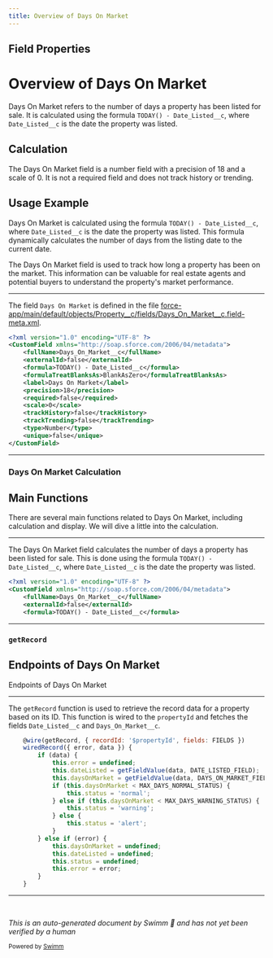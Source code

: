 ```yaml
---
title: Overview of Days On Market
---
```

## Field Properties

# Overview of Days On Market

Days On Market refers to the number of days a property has been listed for sale. It is calculated using the formula <SwmToken path="force-app/main/default/objects/Property__c/fields/Days_On_Market__c.field-meta.xml" pos="5:4:10" line-data="    &lt;formula&gt;TODAY() - Date_Listed__c&lt;/formula&gt;">`TODAY() - Date_Listed__c`</SwmToken>, where <SwmToken path="force-app/main/default/objects/Property__c/fields/Days_On_Market__c.field-meta.xml" pos="5:10:10" line-data="    &lt;formula&gt;TODAY() - Date_Listed__c&lt;/formula&gt;">`Date_Listed__c`</SwmToken> is the date the property was listed.

## Calculation

The Days On Market field is a number field with a precision of 18 and a scale of 0. It is not a required field and does not track history or trending.

## Usage Example

Days On Market is calculated using the formula <SwmToken path="force-app/main/default/objects/Property__c/fields/Days_On_Market__c.field-meta.xml" pos="5:4:10" line-data="    &lt;formula&gt;TODAY() - Date_Listed__c&lt;/formula&gt;">`TODAY() - Date_Listed__c`</SwmToken>, where <SwmToken path="force-app/main/default/objects/Property__c/fields/Days_On_Market__c.field-meta.xml" pos="5:10:10" line-data="    &lt;formula&gt;TODAY() - Date_Listed__c&lt;/formula&gt;">`Date_Listed__c`</SwmToken> is the date the property was listed. This formula dynamically calculates the number of days from the listing date to the current date.

The Days On Market field is used to track how long a property has been on the market. This information can be valuable for real estate agents and potential buyers to understand the property's market performance.

<SwmSnippet path="/force-app/main/default/objects/Property__c/fields/Days_On_Market__c.field-meta.xml" line="1">

---

The field <SwmToken path="force-app/main/default/objects/Property__c/fields/Days_On_Market__c.field-meta.xml" pos="7:4:8" line-data="    &lt;label&gt;Days On Market&lt;/label&gt;">`Days On Market`</SwmToken> is defined in the file <SwmPath>[force-app/main/default/objects/Property__c/fields/Days_On_Market__c.field-meta.xml](force-app/main/default/objects/Property__c/fields/Days_On_Market__c.field-meta.xml)</SwmPath>.

```xml
<?xml version="1.0" encoding="UTF-8" ?>
<CustomField xmlns="http://soap.sforce.com/2006/04/metadata">
    <fullName>Days_On_Market__c</fullName>
    <externalId>false</externalId>
    <formula>TODAY() - Date_Listed__c</formula>
    <formulaTreatBlanksAs>BlankAsZero</formulaTreatBlanksAs>
    <label>Days On Market</label>
    <precision>18</precision>
    <required>false</required>
    <scale>0</scale>
    <trackHistory>false</trackHistory>
    <trackTrending>false</trackTrending>
    <type>Number</type>
    <unique>false</unique>
</CustomField>
```

---

</SwmSnippet>

### Days On Market Calculation

## Main Functions

There are several main functions related to Days On Market, including calculation and display. We will dive a little into the calculation.

<SwmSnippet path="/force-app/main/default/objects/Property__c/fields/Days_On_Market__c.field-meta.xml" line="1">

---

The Days On Market field calculates the number of days a property has been listed for sale. This is done using the formula <SwmToken path="force-app/main/default/objects/Property__c/fields/Days_On_Market__c.field-meta.xml" pos="5:4:10" line-data="    &lt;formula&gt;TODAY() - Date_Listed__c&lt;/formula&gt;">`TODAY() - Date_Listed__c`</SwmToken>, where <SwmToken path="force-app/main/default/objects/Property__c/fields/Days_On_Market__c.field-meta.xml" pos="5:10:10" line-data="    &lt;formula&gt;TODAY() - Date_Listed__c&lt;/formula&gt;">`Date_Listed__c`</SwmToken> is the date the property was listed.

```xml
<?xml version="1.0" encoding="UTF-8" ?>
<CustomField xmlns="http://soap.sforce.com/2006/04/metadata">
    <fullName>Days_On_Market__c</fullName>
    <externalId>false</externalId>
    <formula>TODAY() - Date_Listed__c</formula>
```

---

</SwmSnippet>

### <SwmToken path="force-app/main/default/lwc/daysOnMarket/daysOnMarket.js" pos="29:4:4" line-data="    @wire(getRecord, { recordId: &#39;$propertyId&#39;, fields: FIELDS })">`getRecord`</SwmToken>

## Endpoints of Days On Market

Endpoints of Days On Market

<SwmSnippet path="/force-app/main/default/lwc/daysOnMarket/daysOnMarket.js" line="29">

---

The <SwmToken path="force-app/main/default/lwc/daysOnMarket/daysOnMarket.js" pos="29:4:4" line-data="    @wire(getRecord, { recordId: &#39;$propertyId&#39;, fields: FIELDS })">`getRecord`</SwmToken> function is used to retrieve the record data for a property based on its ID. This function is wired to the <SwmToken path="force-app/main/default/lwc/daysOnMarket/daysOnMarket.js" pos="29:14:14" line-data="    @wire(getRecord, { recordId: &#39;$propertyId&#39;, fields: FIELDS })">`propertyId`</SwmToken> and fetches the fields <SwmToken path="force-app/main/default/objects/Property__c/fields/Days_On_Market__c.field-meta.xml" pos="5:10:10" line-data="    &lt;formula&gt;TODAY() - Date_Listed__c&lt;/formula&gt;">`Date_Listed__c`</SwmToken> and <SwmToken path="force-app/main/default/objects/Property__c/fields/Days_On_Market__c.field-meta.xml" pos="3:4:4" line-data="    &lt;fullName&gt;Days_On_Market__c&lt;/fullName&gt;">`Days_On_Market__c`</SwmToken>.

```javascript
    @wire(getRecord, { recordId: '$propertyId', fields: FIELDS })
    wiredRecord({ error, data }) {
        if (data) {
            this.error = undefined;
            this.dateListed = getFieldValue(data, DATE_LISTED_FIELD);
            this.daysOnMarket = getFieldValue(data, DAYS_ON_MARKET_FIELD);
            if (this.daysOnMarket < MAX_DAYS_NORMAL_STATUS) {
                this.status = 'normal';
            } else if (this.daysOnMarket < MAX_DAYS_WARNING_STATUS) {
                this.status = 'warning';
            } else {
                this.status = 'alert';
            }
        } else if (error) {
            this.daysOnMarket = undefined;
            this.dateListed = undefined;
            this.status = undefined;
            this.error = error;
        }
    }
```

---

</SwmSnippet>

&nbsp;

*This is an auto-generated document by Swimm 🌊 and has not yet been verified by a human*

<SwmMeta version="3.0.0" repo-id="Z2l0aHViJTNBJTNBZHJlYW1ob3VzZS1sd2MlM0ElM0FTd2ltbS1EZW1v" repo-name="dreamhouse-lwc"><sup>Powered by [Swimm](/)</sup></SwmMeta>
